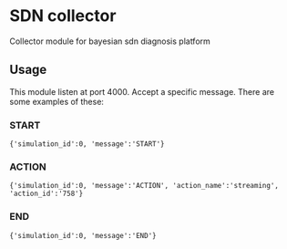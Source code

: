 # SDN collector

Collector module for bayesian sdn diagnosis platform

## Usage

This module listen at port 4000. Accept a specific message. There are some examples of these:

### START 

`{'simulation_id':0, 'message':'START'}`

### ACTION 

`{'simulation_id':0, 'message':'ACTION', 'action_name':'streaming', 'action_id':'758'}`

### END

`{'simulation_id':0, 'message':'END'}`


